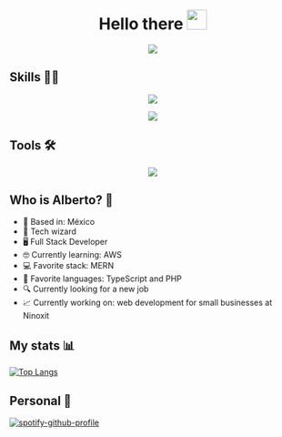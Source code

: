 <h1 align="center">Hello there <img src="https://media.giphy.com/media/hvRJCLFzcasrR4ia7z/giphy.gif" width="35"></h1>
<p align="center">
<a href="https://github.com/DenverCoder1/readme-typing-svg"><img src="https://readme-typing-svg.herokuapp.com?font=Time+New+Roman&color=%23C8BE25&size=25&center=true&vCenter=true&width=600&height=100&lines=Systems+Engineer;Full+Stack+Developer;Computer+Nerd;Web+developer;"></a>
</p>
 
<h2>Skills 🤹‍♀️</h2>
<p align="center">
  <a href="https://skillicons.dev">
    <img src="https://skillicons.dev/icons?i=angular,bootstrap,electron,firebase,laravel,less,mongodb,mysql,npm,php,prisma,react,sass,sequelize,tailwind" />
  </a>
</p>
<p align="center">
  <a href="https://skillicons.dev">
    <img src="https://skillicons.dev/icons?i=ts,vite,vue,vuetify,webpack" />
  </a>
</p>
<h2>Tools 🛠️</h2>
<p align="center">
  <a href="https://skillicons.dev">
    <img src="https://skillicons.dev/icons?i=aws,androidstudio,git,figma,firebase,githubactions,kubernetes,postman,vscode,windows,wordpress,linux" />
  </a>
</p>
<h2>Who is Alberto? 🧙</h2>

* 📍 Based in: México
* 🧙 Tech wizard
* 🖥️ Full Stack Developer
* 🤓 Currently learning: AWS
* 💻 Favorite stack: MERN
* 💙 Favorite languages: TypeScript and PHP
* 🔍 Currently looking for a new job
* 📈 Currently working on: web development for small businesses at Ninoxit

<h2>My stats 📊</h2>

[![Top Langs](https://github-readme-stats.vercel.app/api/top-langs/?username=evilelliot&layout=donut-vertical&theme=tokyonight)](https://github.com/anuraghazra/github-readme-stats)

<h2>Personal 🎸</h2>

[![spotify-github-profile](https://spotify-github-profile.kittinanx.com/api/view?uid=h955uxesl2oz8w1ychp3mv3x3&cover_image=true&theme=novatorem&show_offline=false&background_color=121212&interchange=false&bar_color=53b14f&bar_color_cover=true)](https://github.com/kittinan/spotify-github-profile)
